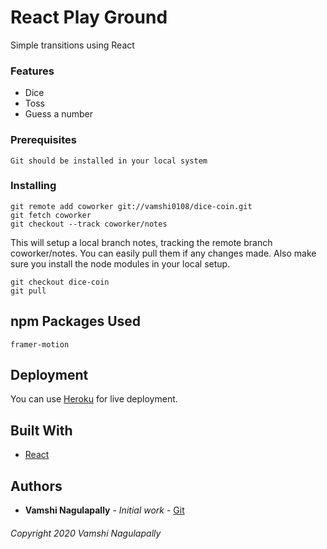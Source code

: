 # React Play Ground

Simple transitions using React

### Features

- Dice
- Toss
- Guess a number

### Prerequisites

```
Git should be installed in your local system
```

### Installing

```
git remote add coworker git://vamshi0108/dice-coin.git
git fetch coworker
git checkout --track coworker/notes
```

This will setup a local branch notes, tracking the remote branch coworker/notes. You can easily pull them if any changes made. Also make sure you install the node modules in your local setup.

```
git checkout dice-coin
git pull
```

## npm Packages Used

```
framer-motion
```

## Deployment

You can use [Heroku](https://dashboard.heroku.com/apps) for live deployment.

## Built With

- [React](https://reactjs.org/)

## Authors

- **Vamshi Nagulapally** - _Initial work_ - [Git](https://github.com/vamshi0108)

###### Copyright 2020 Vamshi Nagulapally
